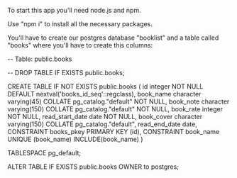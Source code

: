 To start this app you'll need node.js and npm.

Use "npm i" to install all the necessary packages.

You'll have to create our postgres database "booklist" and a table called "books" where you'll have to create this columns:

-- Table: public.books

-- DROP TABLE IF EXISTS public.books;

CREATE TABLE IF NOT EXISTS public.books
(
    id integer NOT NULL DEFAULT nextval('books_id_seq'::regclass),
    book_name character varying(45) COLLATE pg_catalog."default" NOT NULL,
    book_note character varying(150) COLLATE pg_catalog."default" NOT NULL,
    book_rate integer NOT NULL,
    read_start_date date NOT NULL,
    book_cover character varying(150) COLLATE pg_catalog."default",
    read_end_date date,
    CONSTRAINT books_pkey PRIMARY KEY (id),
    CONSTRAINT book_name UNIQUE (book_name)
        INCLUDE(book_name)
)

TABLESPACE pg_default;

ALTER TABLE IF EXISTS public.books
    OWNER to postgres;

